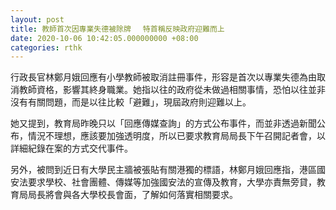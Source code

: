 ```yaml
---
layout: post
title: 教師首次因專業失德被除牌 　特首稱反映政府迎難而上
date: 2020-10-06 10:42:05.000000000 +08:00
categories: rthk
---
```


行政長官林鄭月娥回應有小學教師被取消註冊事件，形容是首次以專業失德為由取消教師資格，影響其終身職業。她指以往的政府從未做過相關事情，恐怕以往並非沒有有關問題，而是以往比較「避難」，現屆政府則迎難以上。

她又提到，教育局昨晚只以「回應傳媒查詢」的方式公布事件，而並非透過新聞公布，情況不理想，應該要加強透明度，所以已要求教育局局長下午召開記者會，以詳細紀錄在案的方式交代事件。

另外，被問到近日有大學民主牆被張貼有關港獨的標語，林鄭月娥回應指，港區國安法要求學校、社會團體、傳媒等加強國安法的宣傳及教育，大學亦責無旁貸，教育局局長將會與各大學校長會面，了解如何落實相關要求。

